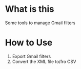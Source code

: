 # What is this

Some tools to manage Gmail filters

# How to Use

1. Export Gmail filters
2. Convert the XML file to/fro CSV
